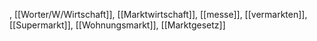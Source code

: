 , [[Worter/W/Wirtschaft]], [[Marktwirtschaft]], [[messe]], [[vermarkten]], [[Supermarkt]], [[Wohnungsmarkt]], [[Marktgesetz]]
